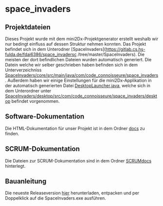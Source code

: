 # space_invaders

## Projektdateien
Dieses Projekt wurde mit dem mini2Dx-Projektgenerator erstellt weshalb wir nur
bedingt einfluss auf dessen Struktur nehmen konnten. Das Projekt befindet sich
in dem Unterodner [SpaceInvaders](https://gitlab.cs.hs-fulda.de/fdai6386/space_invadersc /tree/master/SpaceInvaders).
Die meisten der dort befindlichen Dateien wurden automatisch generiert.
Die Datein welche wir selber geschrieben haben befinden sich in dem Unterverzeichniss
[SpaceInvaders/core/src/main/java/com/code_connoisseure/space_invaders](https://gitlab.cs.hs-fulda.de/fdai6386/space_invaders/tree/master/SpaceInvaders/core/src/main/java/com/code_connoisseure/space_invaders).
Außerdem haben wir einige Einstellungen für die mini2Dx-Applikation in der
automatisch generierten Datei [DesktopLauncher.java](https://gitlab.cs.hs-fulda.de/fdai6386/space_invaders/tree/master/SpaceInvaders/desktop/src/com/code_connoisseure/space_invaders/desktop),
welche sich in dem Unterordner unter [SpaceInvaders/desktop/src/com/code_connoisseure/space_invaders/desktop](https://gitlab.cs.hs-fulda.de/fdai6386/space_invaders/tree/master/SpaceInvaders/desktop/src/com/code_connoisseure/space_invaders/desktop)
befindet vorgenommen.

## Software-Dokumentation
Die HTML-Dokumentation für unser Projekt ist in dem Ordner [docs](https://gitlab.cs.hs-fulda.de/fdai6386/space_invaders/tree/master/docs) zu finden.

## SCRUM-Dokumentation
Die Dateien zur SCRUM-Dokumentation sind in dem Ordner [SCRUMdocs](https://gitlab.cs.hs-fulda.de/fdai6386/space_invaders/tree/master/docs) hinterlegt.

## Bauanleitung
Die neueste Releaseversion [hier]() herunterladen, entpacken und per Doppelklick auf die SpaceInvaders.exe ausführen.